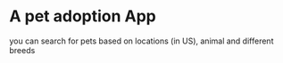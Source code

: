 # A pet adoption App
you can search for pets based on locations (in US), animal and different breeds
 